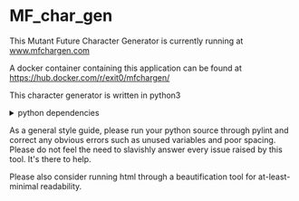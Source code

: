 # MF_char_gen

This Mutant Future Character Generator is currently running at www.mfchargen.com

A docker container containing this application can be found at https://hub.docker.com/r/exit0/mfchargen/

This character generator is written in python3

<details>
<summary>python dependencies</summary><p>
This project currently requires a working python3 installation containing the following libraries:

python3 -m pip install tornado pdfrw reportlab dicttoxml xmltodict tinydb ujson
</details>

As a general style guide, please run your python source through pylint and correct any obvious errors such as unused variables and poor spacing.  Please do not feel the need to slavishly answer every issue raised by this tool.  It's there to help.

Please also consider running html through a beautification tool for at-least-minimal readability.